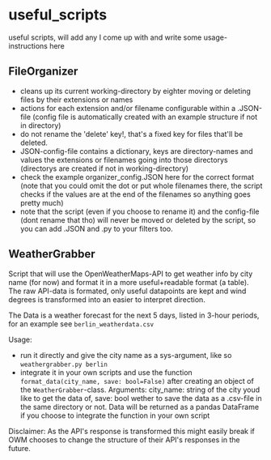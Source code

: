 # useful_scripts

useful scripts, will add any I come up with and write some usage-instructions here

FileOrganizer
---------
* cleans up its current working-directory by eighter moving or deleting files by their extensions or names
* actions for each extension and/or filename configurable within a .JSON-file (config file is automatically created with an example structure if not in directory)
* do not rename the 'delete' key!, that's a fixed key for files that'll be deleted.
* JSON-config-file contains a dictionary, keys are directory-names and values the extensions or filenames going into those directorys (directorys are created if not in working-directory)
* check the example organizer_config.JSON here for the correct format (note that you could omit the dot or put whole filenames there, the script checks if the values are at the end of the filenames so anything goes pretty much)
* note that the script (even if you choose to rename it) and the config-file (dont rename that tho) will never be moved or deleted by the script, so you can add .JSON and .py to your filters too.

WeatherGrabber
---------
Script that will use the OpenWeatherMaps-API to get weather info by city name (for now) and format it in a more useful+readable format (a table). The raw API-data is formated, only useful datapoints are kept and wind degrees is transformed into an easier to interpret direction.

The Data is a weather forecast for the next 5 days, listed in 3-hour periods, for an example see `berlin_weatherdata.csv`

Usage:
* run it directly and give the city name as a sys-argument, like so `weathergrabber.py berlin`
* integrate it in your own scripts and use the function `format_data(city_name, save: bool=False)` after creating an object of the `WeatherGrabber`-class. Arguments: city_name: string of the city youd like to get the data of, save: bool wether to save the data as a .csv-file in the same directory or not. Data will be returned as a pandas DataFrame if you choose to integrate the function in your own script

Disclaimer: As the API's response is transformed this might easily break if OWM chooses to change the structure of their API's responses in the future.